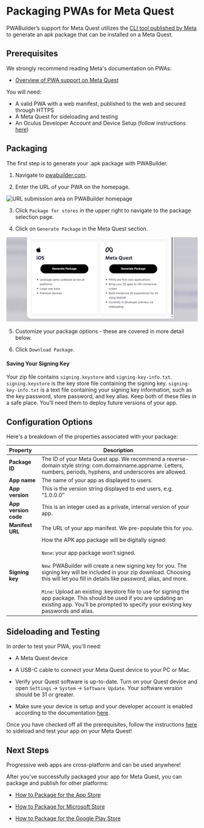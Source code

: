 # Packaging PWAs for Meta Quest

PWABuilder’s support for Meta Quest utilizes the [CLI tool published by Meta](https://developer.oculus.com/documentation/web/pwa-packaging/) to generate an apk package that can be installed on a Meta Quest.

## Prerequisites

We strongly recommend reading Meta's documentation on PWAs:
- [Overview of PWA support on Meta Quest](https://developer.oculus.com/pwa/)

You will need: 
* A valid PWA with a web manifest, published to the web and secured through HTTPS
* A Meta Quest for sideloading and testing
* An Oculus Developer Account and Device Setup (follow instructions [here](https://developer.oculus.com/documentation/native/android/mobile-device-setup/))

## Packaging

The first step is to generate your .apk package with PWABuilder.

1. Navigate to [pwabuilder.com](https://pwabuilder.com).
   
2. Enter the URL of your PWA on the homepage.

<div class="docs-image">
     <img src="/assets/builder/general/pwabuilder-enter-url.png" alt="URL submission area on PWABuilder homepage" width=500>
</div>

3. Click `Package for stores` in the upper right to navigate to the package selection page.
   
4. Click on `Generate Package` in the Meta Quest section.

<div class="docs-image">
    <img src="../assets/builder/meta/store_package.jpg" alt="Meta Store package option on pwabuilder.com" width=550>
</div>

5. Customize your package options - these are covered in more detail below.
   
6. Click `Download Package`.

#### Saving Your Signing Key

Your zip file contains ```signing.keystore``` and ```signing-key-info.txt```. ```signing.keystore``` is the key store file containing the signing key.
```signing-key-info.txt``` is a text file containing your signing key information, such as the key password, store password, and key alias.
Keep both of these files in a safe place. You’ll need them to deploy future versions of your app. 


## Configuration Options

Here's a breakdown of the properties associated with your package:

| Property | Description                                                                                                                                                              |
| :------------------------------------------------------------------------|-------------------------------------------------------------------------------------------------------- |
|**Package ID** | The ID of your Meta Quest app. We recommend a reverse-domain style string: com.domainname.appname. Letters, numbers, periods, hyphens, and underscores are allowed. |
|**App name** | The name of your app as displayed to users.                                                                                                                           |
|**App version** | This is the version string displayed to end users, e.g. “1.0.0.0”                                                                                                  |
|**App version code**| This is an integer used as a private, internal version of your app.                                                                                           |
|**Manifest URL** | The URL of your app manifest. We pre-populate this for you.                                                                                                        |
|**Signing key**| How the APK app package will be digitally signed: <br><br> `None`: your app package won’t signed. <br><br> `New`: PWABuilder will create a new signing key for you. The signing key will be included in your zip download. Choosing this will let you fill in details like password, alias, and more. <br><br> `Mine`: Upload an existing .keystore file to use for signing the app package. This should be used if you are updating an existing app. You’ll be prompted to specify your existing key passwords and alias.                                                         |


## Sideloading and Testing

In order to test your PWA, you'll need:

- A Meta Quest device
  
- A USB-C cable to connect your Meta Quest device to your PC or Mac.
  
- Verify your Quest software is up-to-date. Turn on your Quest device and open `Settings` -> `System` -> `Software Update`.  Your software version should be 31 or greater.
  
- Make sure your device is setup and your developer account is enabled according to the documentation [here](https://developer.oculus.com/documentation/native/android/mobile-device-setup/).


Once you have checked off all the prerequisites, follow the instructions [here](https://developer.oculus.com/documentation/web/pwa-packaging/#sideload-your-pwa-to-test) to sideload and test your app on your Meta Quest!

## Next Steps

Progressive web apps are cross-platform and can be used anywhere! 

After you've successfully packaged your app for Meta Quest, you can package and publish for other platforms:

- [How to Package for the App Store](/builder/app-store)

- [How to Package for Microsoft Store](/builder/windows)

- [How to Package for the Google Play Store](/builder/android)